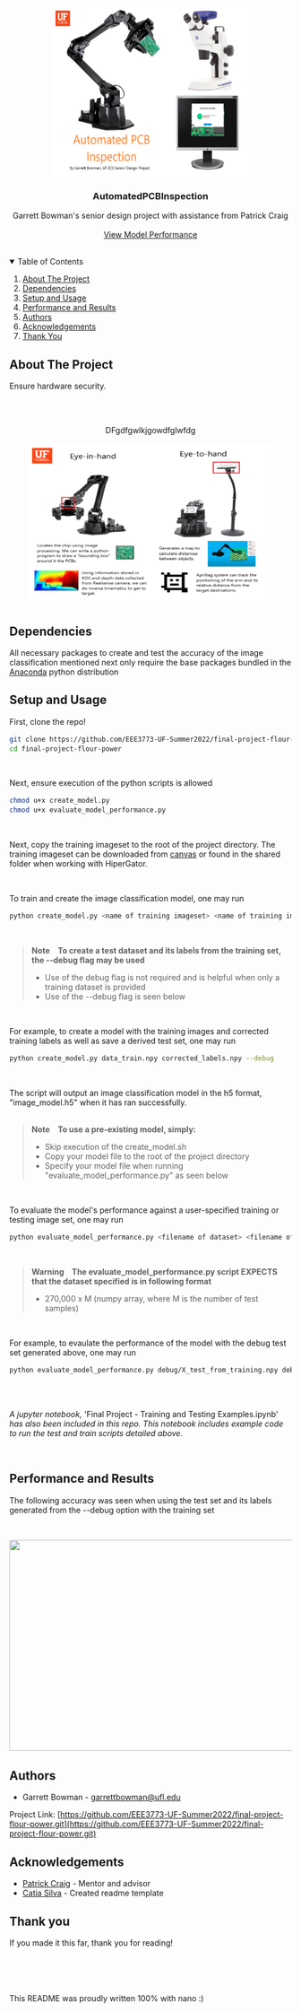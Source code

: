 <!-- PROJECT LOGO -->
<br />
<p align="center">
  <img src="images/main.png" width="350" height="300">

  <h3 align="center"> AutomatedPCBInspection</h3>

  <p align="center">
    Garrett Bowman's senior design project with assistance from Patrick Craig
    <br />
    <br />
    <a href="#performance-and-results">View Model Performance</a>
    <br />
  </p>
</p>

<br />

<!-- TABLE OF CONTENTS -->
<details open="open">
  <summary>Table of Contents</summary>
  <ol>
    <li><a href="#about-the-project">About The Project</a></li>
    <li><a href="#dependencies">Dependencies</a></li>
    <li><a href="#setup-and-usage">Setup and Usage</a></li>
    <li><a href="#performance-and-results">Performance and Results</a></li>
    <li><a href="#authors">Authors</a></li>
    <li><a href="#acknowledgements">Acknowledgements</a></li>
    <li><a href="#thank-you">Thank You</a></li>
  </ol>
</details>


<!-- ABOUT THE PROJECT -->
## About The Project
Ensure hardware security.

<br />

<br />

<p align="center">
    DFgdfgwlkjgowdfglwfdg
    <br />
    <br />
    <img src=images/eye.png width=432 height=288>
</p>


<!-- (more information and explanation may be added here) -->


<!-- Dependencies -->

## Dependencies

All necessary packages to create and test the accuracy of the image classification mentioned next only require the base packages bundled in the 
[Anaconda](https://www.anaconda.com/) python distribution

<!-- Setup and Usage -->

## Setup and Usage

First, clone the repo!
```sh
git clone https://github.com/EEE3773-UF-Summer2022/final-project-flour-power.git
cd final-project-flour-power
```
<br />

Next, ensure execution of the python scripts is allowed
```sh
chmod u+x create_model.py
chmod u+x evaluate_model_performance.py
```
<br />

Next, copy the training imageset to the root of the project directory. The training imageset can be downloaded from 
[canvas](https://ufl.instructure.com/courses/455012/files/69385213/download) or found in the shared folder when working with HiperGator.

<br />

To train and create the image classification model, one may run
```sh
python create_model.py <name of training imageset> <name of training imageset labels>
```
<br />

> **Note** **To create a test dataset and its labels from the training set, the --debug flag may be used** <br />
> * Use of the debug flag is not required and is helpful when only a training dataset is provided <br />
> * Use of the --debug flag is seen below
<br />

For example, to create a model with the training images and corrected training labels as well as save a derived test set, one may 
run
```sh
python create_model.py data_train.npy corrected_labels.npy --debug
```
<br />

The script will output an image classification model in the h5 format, "image_model.h5" when it has ran successfully.
<br />
<br />

> **Note** **To use a pre-existing model, simply:**
> * Skip execution of the create_model.sh
> * Copy your model file to the root of the project directory
> * Specify your model file when running "evaluate_model_performance.py" as seen below
<br />

To evaluate the model's performance against a user-specified training or testing image set, one may run
```sh
python evaluate_model_performance.py <filename of dataset> <filename of dataset labels <filename of model.h>
```
<br />

> **Warning** **The evaluate_model_performance.py script EXPECTS that the dataset specified is in following format** <br />
> * 270,000 x M (numpy array, where M is the number of test samples)
<br />

For example, to evaulate the performance of the model with the debug test set generated above, one may run
```sh
python evaluate_model_performance.py debug/X_test_from_training.npy debug/X_test_from_training_labels.npy image_model.h5
```
<br />
<br />

*A jupyter notebook,* 'Final Project - Training and Testing Examples.ipynb' *has also been included in this repo. This 
notebook 
includes example code to run the test and train scripts detailed above.*

<br />

<!-- Performance and Results -->
## Performance and Results

The following accuracy was seen when using the test set and its labels generated from the --debug option with the training set

<br />

<p align="center">   
  <img src="images/classification_report.png" width="505" height="376">
</p>

<!-- Authors -->
## Authors

* Garrett Bowman - garrettbowman@ufl.edu

Project Link: [https://github.com/EEE3773-UF-Summer2022/final-project-flour-power.git](https://github.com/EEE3773-UF-Summer2022/final-project-flour-power.git)


<!-- ACKNOWLEDGEMENTS -->
## Acknowledgements

* [Patrick Craig](https://faculty.eng.ufl.edu/catia-silva/) - Mentor and advisor
* [Catia Silva](https://faculty.eng.ufl.edu/catia-silva/) - Created readme template

## Thank you

If you made it this far, thank you for reading!

<br />
<br />
<br />
<br />
This README was proudly written 100% with nano :)

